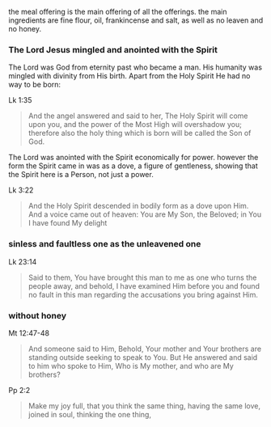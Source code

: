the meal offering is the main offering of all the offerings. the main ingredients are fine flour, oil, frankincense and salt, as well as no leaven and no honey.

### The Lord Jesus mingled and anointed with the Spirit

The Lord was God from eternity past who became a man. His humanity was mingled with
divinity from His birth. Apart from the Holy Spirit He had no way to be born:

Lk 1:35
> And the angel answered and said to her, The Holy Spirit will come upon you, and the power of the Most High will overshadow you; therefore also the holy thing which is born will be called the Son of God.

The Lord was anointed with the Spirit economically for power. however the form the
Spirit came in was as a dove, a figure of gentleness, showing that the Spirit here
is a Person, not just a power.

Lk 3:22
> And the Holy Spirit descended in bodily form as a dove upon Him. And a voice came out of heaven: You are My Son, the Beloved; in You I have found My delight

### sinless and faultless one as the unleavened one

Lk 23:14
> Said to them, You have brought this man to me as one who turns the people away, and behold, I have examined Him before you and found no fault in this man regarding the accusations you bring against Him.

### without honey

Mt 12:47-48
> And someone said to Him, Behold, Your mother and Your brothers are standing outside seeking to speak to You. But He answered and said to him who spoke to Him, Who is My mother, and who are My brothers?

Pp 2:2
> Make my joy full, that you think the same thing, having the same love, joined in soul, thinking the one thing,

